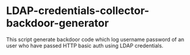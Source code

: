# LDAP-credentials-collector-backdoor-generator
This script generate backdoor code which log username password of an user who have passed HTTP basic auth using LDAP credentials.

